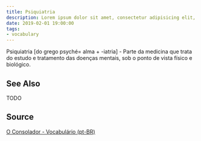 ```yaml
---
title: Psiquiatria
description: Lorem ipsum dolor sit amet, consectetur adipisicing elit, sed do eiusmod tempor incididunt ut labore et dolore magna aliqua.  TODO
date: 2019-02-01 19:00:00
tags:
- vocabulary
---
```


Psiquiatria [do grego psyché= alma + -iatria] - Parte da medicina que trata do estudo e tratamento das doenças mentais, sob o ponto de vista físico e biológico.

## See Also
TODO

## Source
[O Consolador - Vocabulário (pt-BR)](http://www.oconsolador.com.br/linkfixo/vocabulario/principal.html)
